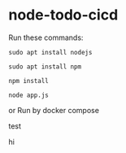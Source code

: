 # node-todo-cicd

Run these commands:


`sudo apt install nodejs`


`sudo apt install npm`


`npm install`

`node app.js`

or Run by docker compose

test

hi
